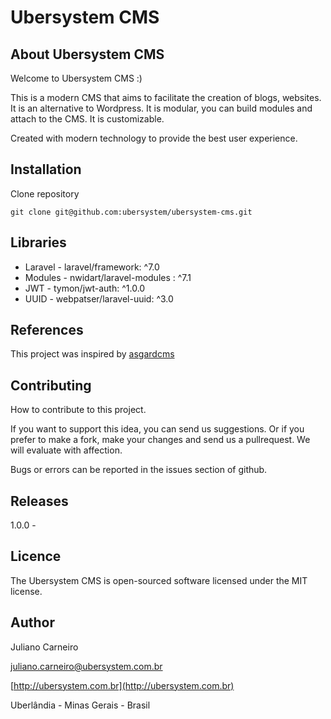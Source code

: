 # Ubersystem CMS

## About Ubersystem CMS

Welcome to Ubersystem CMS :)

This is a modern CMS that aims to facilitate the creation of blogs, websites.
 It is an alternative to Wordpress.
 It is modular, you can build modules and attach to the CMS.
 It is customizable.

 Created with modern technology to provide the best user experience.

## Installation

Clone repository

```
git clone git@github.com:ubersystem/ubersystem-cms.git
```

## Libraries

* Laravel - laravel/framework: ^7.0
* Modules - nwidart/laravel-modules : ^7.1
* JWT - tymon/jwt-auth: ^1.0.0
* UUID - webpatser/laravel-uuid: ^3.0

## References

This project was inspired by [asgardcms](http://https://github.com/AsgardCms/)

## Contributing 

How to contribute to this project.

 If you want to support this idea, you can send us suggestions.
 Or if you prefer to make a fork, make your changes and send us a pullrequest.
 We will evaluate with affection.

 Bugs or errors can be reported in the issues section of github.

## Releases

1.0.0 - 

## Licence

The Ubersystem CMS is open-sourced software licensed under the MIT license.

## Author

Juliano Carneiro 

[juliano.carneiro@ubersystem.com.br](mailto:juliano.carneiro@ubersystem.com.br?subject=[GitHub]%20Source%20Ubersystem%20CMS)

[http://ubersystem.com.br](http://ubersystem.com.br)

Uberlândia - Minas Gerais - Brasil
